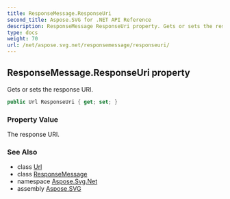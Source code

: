 ```yaml
---
title: ResponseMessage.ResponseUri
second_title: Aspose.SVG for .NET API Reference
description: ResponseMessage ResponseUri property. Gets or sets the response URI
type: docs
weight: 70
url: /net/aspose.svg.net/responsemessage/responseuri/
---
```

## ResponseMessage.ResponseUri property

Gets or sets the response URI.

```csharp
public Url ResponseUri { get; set; }
```

### Property Value

The response URI.

### See Also

* class [Url](../../../aspose.svg/url/)
* class [ResponseMessage](../)
* namespace [Aspose.Svg.Net](../../../aspose.svg.net/)
* assembly [Aspose.SVG](../../../)

